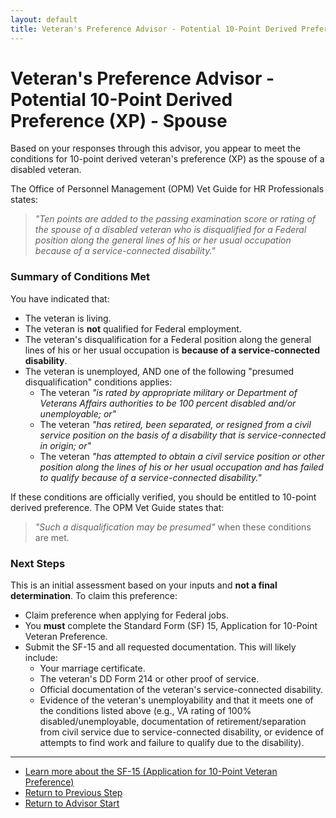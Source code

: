 ```yaml
---
layout: default
title: Veteran's Preference Advisor - Potential 10-Point Derived Preference (XP) - Spouse
---
```


# Veteran's Preference Advisor - Potential 10-Point Derived Preference (XP) - Spouse

Based on your responses through this advisor, you appear to meet the conditions for 10-point derived veteran's preference (XP) as the spouse of a disabled veteran.

The Office of Personnel Management (OPM) Vet Guide for HR Professionals states:
> *"Ten points are added to the passing examination score or rating of the spouse of a disabled veteran who is disqualified for a Federal position along the general lines of his or her usual occupation because of a service-connected disability."*

### Summary of Conditions Met
You have indicated that:

*   The veteran is living.
*   The veteran is **not** qualified for Federal employment.
*   The veteran's disqualification for a Federal position along the general lines of his or her usual occupation is **because of a service-connected disability**.
*   The veteran is unemployed, AND one of the following "presumed disqualification" conditions applies:
    *   The veteran *"is rated by appropriate military or Department of Veterans Affairs authorities to be 100 percent disabled and/or unemployable; or"*
    *   The veteran *"has retired, been separated, or resigned from a civil service position on the basis of a disability that is service-connected in origin; or"*
    *   The veteran *"has attempted to obtain a civil service position or other position along the lines of his or her usual occupation and has failed to qualify because of a service-connected disability."*

If these conditions are officially verified, you should be entitled to 10-point derived preference. The OPM Vet Guide states that:
> *"Such a disqualification may be presumed"* when these conditions are met.

### Next Steps
This is an initial assessment based on your inputs and **not a final determination**. To claim this preference:

*   Claim preference when applying for Federal jobs.
*   You **must** complete the Standard Form (SF) 15, Application for 10-Point Veteran Preference.
*   Submit the SF-15 and all requested documentation. This will likely include:
    *   Your marriage certificate.
    *   The veteran's DD Form 214 or other proof of service.
    *   Official documentation of the veteran's service-connected disability.
    *   Evidence of the veteran's unemployability and that it meets one of the conditions listed above (e.g., VA rating of 100% disabled/unemployable, documentation of retirement/separation from civil service due to service-connected disability, or evidence of attempts to find work and failure to qualify due to the disability).

---

*   [Learn more about the SF-15 (Application for 10-Point Veteran Preference)](./sf15_information.md)
*   [Return to Previous Step](./derived_spouse_vetqualifiedforemployment.md)
*   [Return to Advisor Start](./start.md)
